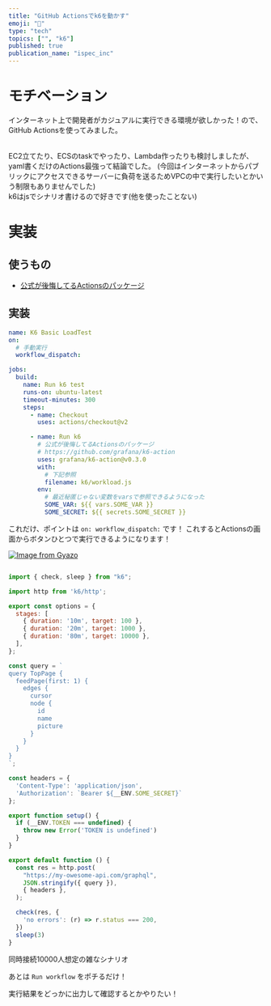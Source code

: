```yaml
---
title: "GitHub Actionsでk6を動かす"
emoji: "💩"
type: "tech"
topics: ["", "k6"]
published: true
publication_name: "ispec_inc"
---
```


# モチベーション
インターネット上で開発者がカジュアルに実行できる環境が欲しかった！ので、GitHub Actionsを使ってみました。

<br>
EC2立てたり、ECSのtaskでやったり、Lambda作ったりも検討しましたが、yaml書くだけのActions最強って結論でした。 (今回はインターネットからパブリックにアクセスできるサーバーに負荷を送るためVPCの中で実行したいとかいう制限もありませんでした)

<br>
k6はjsでシナリオ書けるので好きです(他を使ったことない)

# 実装

## 使うもの
- [公式が後悔してるActionsのパッケージ]( https://github.com/grafana/k6-action )


## 実装
```yaml:k6-basic-loadtest.yaml
name: K6 Basic LoadTest
on:
  # 手動実行
  workflow_dispatch:

jobs:
  build:
    name: Run k6 test
    runs-on: ubuntu-latest
    timeout-minutes: 300
    steps:
      - name: Checkout
        uses: actions/checkout@v2

      - name: Run k6
        # 公式が後悔してるActionsのパッケージ
        # https://github.com/grafana/k6-action
        uses: grafana/k6-action@v0.3.0
        with:
          # 下記参照
          filename: k6/workload.js
        env:
          # 最近秘匿じゃない変数をvarsで参照できるようになった
          SOME_VAR: ${{ vars.SOME_VAR }}
          SOME_SECRET: ${{ secrets.SOME_SECRET }}
```

これだけ、ポイントは `on: workflow_dispatch:` です！
これするとActionsの画面からボタンひとつで実行できるようになります！

[![Image from Gyazo](https://i.gyazo.com/015d1929c807225bfad28bb0a72567f2.png)](https://gyazo.com/015d1929c807225bfad28bb0a72567f2)

```js:k6/workload.js

import { check, sleep } from "k6";

import http from 'k6/http';

export const options = {
  stages: [
    { duration: '10m', target: 100 },
    { duration: '20m', target: 1000 },
    { duration: '80m', target: 10000 },
  ],
};

const query = `
query TopPage {
  feedPage(first: 1) {
    edges {
      cursor
      node {
        id
        name
        picture
      }
    }
  }
}
`;

const headers = {
  'Content-Type': 'application/json',
  'Authorization': `Bearer ${__ENV.SOME_SECRET}`
};

export function setup() {
  if (__ENV.TOKEN === undefined) {
    throw new Error('TOKEN is undefined')
  }
}

export default function () {
  const res = http.post(
    "https://my-owesome-api.com/graphql",
    JSON.stringify({ query }),
    { headers },
  );

  check(res, {
    'no errors': (r) => r.status === 200,
  })
  sleep(3)
}
```

同時接続10000人想定の雑なシナリオ


あとは `Run workflow` をポチるだけ！

実行結果をどっかに出力して確認するとかやりたい！
